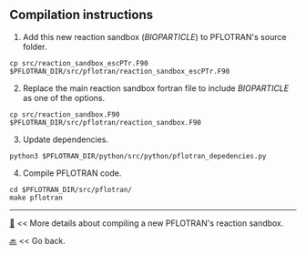 ## Compilation instructions

1. Add this new reaction sandbox (*BIOPARTICLE*) to PFLOTRAN's source folder.
```
cp src/reaction_sandbox_escPTr.F90  $PFLOTRAN_DIR/src/pflotran/reaction_sandbox_escPTr.F90
```
2. Replace the main reaction sandbox fortran file to include *BIOPARTICLE* as one of the options.
```
cp src/reaction_sandbox.F90  $PFLOTRAN_DIR/src/pflotran/reaction_sandbox.F90
```
3. Update dependencies.
```
python3 $PFLOTRAN_DIR/python/src/python/pflotran_depedencies.py
```
4. Compile PFLOTRAN code.
```
cd $PFLOTRAN_DIR/src/pflotran/
make pflotran
```

***
[&#128279;](https://bitbucket.org/pflotran/pflotran/wiki/Documentation/ReactionSandbox) << More details about compiling a new PFLOTRAN's reaction sandbox. 

[&#128281;](https://edsaac.github.io/VirusTransport_RxSandbox/) << Go back.